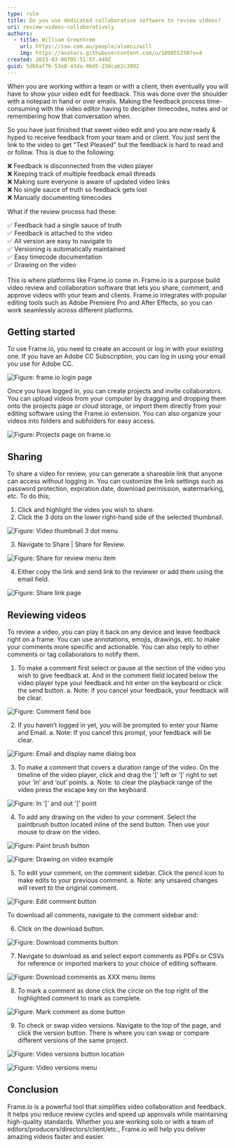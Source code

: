 ```yaml
---
type: rule
title: Do you use dedicated collaborative software to review videos?
uri: review-videos-collaboratively
authors:
  - title: William Greentree
    url: https://ssw.com.au/people/alumni/will
    img: https://avatars.githubusercontent.com/u/109055250?v=4
created: 2023-03-06T05:51:57.440Z
guid: 5d66af76-53e0-43da-9bd5-23dcab2c3892
---
```

When you are working within a team or with a client, then eventually you will have to show your video edit for feedback. This was done over the shoulder with a notepad in hand or over emails. Making the feedback process time-consuming with the video editor having to decipher timecodes, notes and or remembering how that conversation when.

So you have just finished that sweet video edit and you are now ready & hyped to receive feedback from your team and or client. You just sent the link to the video to get "Test Pleased" but the feedback is hard to read and or follow. This is due to the following:

❌ Feedback is disconnected from the video player\
❌ Keeping track of multiple feedback email threads\
❌ Making sure everyone is aware of updated video links\
❌ No single sauce of truth so feedback gets lost\
❌ Manually documenting timecodes

What if the review process had these:

✅ Feedback had a single sauce of truth\
✅ Feedback is attached to the video\
✅ All version are easy to navigate to\
✅ Versioning is automatically maintained\
✅ Easy timecode documentation\
✅ Drawing on the video\
\
This is where platforms like Frame.io come in. Frame.io is a purpose build video review and collaboration software that lets you share, comment, and approve videos with your team and clients. Frame.io integrates with popular editing tools such as Adobe Premiere Pro and After Effects, so you can work seamlessly across different platforms.

## Getting started

To use Frame.io, you need to create an account or log in with your existing one. If you have an Adobe CC Subscription, you can log in using your email you use for Adobe CC.

![Figure: frame.io login page](frameis-login1.png "frame.io login page")

Once you have logged in, you can create projects and invite collaborators. You can upload videos from your computer by dragging and dropping them onto the projects page or cloud storage, or import them directly from your editing software using the Frame.io extension. You can also organize your videos into folders and subfolders for easy access.

![Figure: Projects page on frame.io](frameio-projects1.png "Projects page on frame.io")

## Sharing

To share a video for review, you can generate a shareable link that anyone can access without logging in. You can customize the link settings such as password protection, expiration date, download permission, watermarking, etc. To do this; 

1. Click and highlight the video you wish to share.
2. Click the 3 dots on the lower right-hand side of the selected thumbnail.

![Figure: Video thumbnail 3 dot menu](frameio-projects2.png "Video thumbnail 3 dot menu")

3. Navigate to Share | Share for Review.

![Figure: Share for review menu item](frame-edit-6.png "Share for review menu item")

4. Either copy the link and send link to the reviewer or add them using the email field. 

![Figure: Share link page](frame-edit-7.png "Share link page")

## Reviewing videos

To review a video, you can play it back on any device and leave feedback right on a frame. You can use annotations, emojis, drawings, etc. to make your comments more specific and actionable. You can also reply to other comments or tag collaborators to notify them.

1. To make a comment first select or pause at the section of the video you wish to give feedback at. And in the comment field located below the video player type your feedback and hit enter on the keyboard or click the send button.
   a.	Note: if you cancel your feedback, your feedback will be clear.

![Figure: Comment field box](frame-comment-1.png "Comment field box")

2. If you haven’t logged in yet, you will be prompted to enter your Name and Email. 
   a.	Note: If you cancel this prompt, your feedback will be clear.

![Figure: Email and display name dialog box](frame-comment-3.png "Email and display name dialog box")

3. To make a comment that covers a duration range of the video. On the timeline of the video player, click and drag the ‘\[‘ left or ‘]’ right to set your ‘in’ and ‘out’ points.
   a.	Note: to clear the playback range of the video press the escape key on the keyboard.

![Figure: In '[' and out ']' point](frame-comment-4.png "In '[' and out ']' point")

4. To add any drawing on the video to your comment. Select the paintbrush button located inline of the send button. Then use your mouse to draw on the video.

![Figure: Paint brush button](frame-comment-5.png "Paint brush button")

![Figure: Drawing on video example](frame-comment-6.png "Drawing on video example")

5. To edit your comment, on the comment sidebar. Click the pencil icon to make edits to your previous comment.
   a.	Note: any unsaved changes will revert to the original comment.

![Figure: Edit comment button](frame-comment-7.png "Edit comment button")

To download all comments, navigate to the comment sidebar and:

6. Click on the download button.

![Figure: Download comments button](frame-edit-1.png "Download comments button")

7. Navigate to download as and select export comments as PDFs or CSVs for reference or imported markers to your choice of editing software.

![Figure: Download comments as XXX menu items](frame-edit-2.png "Download comments as XXX menu items")

8. To mark a comment as done click the circle on the top right of the highlighted comment to mark as complete.

![Figure: Mark comment as done button](frame-edit-3.png "Mark comment as done button")

9. To check or swap video versions. Navigate to the top of the page, and click the version button. There is where you can swap or compare different versions of the same project.

![Figure: Video versions button location](frame-version-1.png " Video versions button location")

![Figure: Video versions menu](frame-version-2.png "Video versions menu")

## Conclusion

Frame.io is a powerful tool that simplifies video collaboration and feedback. It helps you reduce review cycles and speed up approvals while maintaining high-quality standards. Whether you are working solo or with a team of editors/producers/directors/client/etc., Frame.io will help you deliver amazing videos faster and easier.